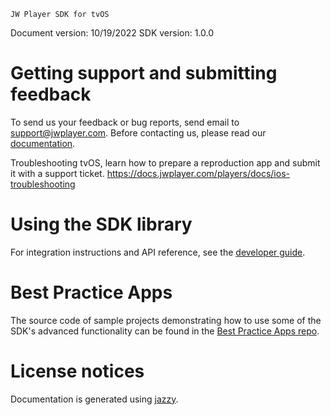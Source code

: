 ~~~~~~~~~~~~~~~~~~~~~~~~~~~~~~~~~
JW Player SDK for tvOS
~~~~~~~~~~~~~~~~~~~~~~~~~~~~~~~~~

Document version: 10/19/2022
SDK version: 1.0.0

Getting support and submitting feedback
=======================================

To send us your feedback or bug reports, send email to support@jwplayer.com.
Before contacting us, please read our [documentation](https://docs.jwplayer.com/players/docs/ios-overview).

Troubleshooting tvOS, learn how to prepare a reproduction app and submit it with a support ticket.
https://docs.jwplayer.com/players/docs/ios-troubleshooting

Using the SDK library
=====================

For integration instructions and API reference, see the [developer guide](https://docs.jwplayer.com/players/docs/ios-get-started).

Best Practice Apps
==================

The source code of sample projects demonstrating how to use some of the SDK's advanced functionality can be found in the [Best Practice Apps repo](https://github.com/jwplayer/jwplayer-ios-bestPracticeApps).

License notices
===============
Documentation is generated using [jazzy](https://github.com/realm/jazzy).
